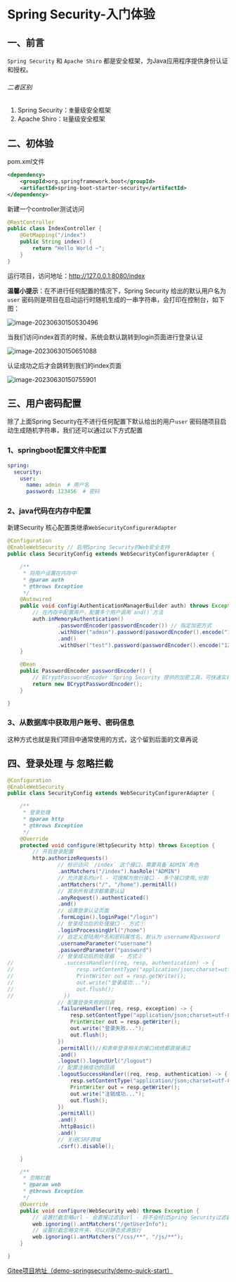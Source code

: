 # Spring Security-入门体验

##  一、前言

`Spring Security` 和 `Apache Shiro` 都是安全框架，为Java应用程序提供身份认证和授权。

###### 二者区别

1. Spring Security：`重`量级安全框架
2. Apache Shiro：`轻`量级安全框架

## 二、初体验

pom.xml文件

```xml
<dependency>
    <groupId>org.springframework.boot</groupId>
    <artifactId>spring-boot-starter-security</artifactId>
</dependency>
```

新建一个controller测试访问

```java
@RestController
public class IndexController {
    @GetMapping("/index")
    public String index() {
        return "Hello World ~";
    }
}
```

运行项目，访问地址：http://127.0.0.1:8080/index

**温馨小提示**：在不进行任何配置的情况下，Spring Security 给出的默认用户名为`user` 密码则是项目在启动运行时随机生成的一串字符串，会打印在控制台，如下图：

![image-20230630150530496](https://gitee.com/huanglei1111/phone-md/raw/master/images/image-20230630150530496.png)

当我们访问index首页的时候，系统会默认跳转到login页面进行登录认证

![image-20230630150651088](https://gitee.com/huanglei1111/phone-md/raw/master/images/image-20230630150651088.png)

认证成功之后才会跳转到我们的index页面

![image-20230630150755901](https://gitee.com/huanglei1111/phone-md/raw/master/images/image-20230630150755901.png)

## 三、用户密码配置

除了上面Spring Security在不进行任何配置下默认给出的用户`user` 密码随项目启动生成随机字符串，我们还可以通过以下方式配置

### 1、springboot配置文件中配置

```yml
spring:
  security:
    user:
      name: admin  # 用户名
      password: 123456  # 密码
```

### 2、java代码在内存中配置

新建Security 核心配置类继承`WebSecurityConfigurerAdapter`

```java 
@Configuration
@EnableWebSecurity // 启用Spring Security的Web安全支持
public class SecurityConfig extends WebSecurityConfigurerAdapter {

    /**
     * 将用户设置在内存中
     * @param auth
     * @throws Exception
     */
    @Autowired
    public void config(AuthenticationManagerBuilder auth) throws Exception {
        // 在内存中配置用户，配置多个用户调用`and()`方法
        auth.inMemoryAuthentication()
                .passwordEncoder(passwordEncoder()) // 指定加密方式
                .withUser("admin").password(passwordEncoder().encode("123456")).roles("ADMIN")
                .and()
                .withUser("test").password(passwordEncoder().encode("123456")).roles("USER");
    }

    @Bean
    public PasswordEncoder passwordEncoder() {
        // BCryptPasswordEncoder：Spring Security 提供的加密工具，可快速实现加密加盐
        return new BCryptPasswordEncoder();
    }

}
```

### 3、从数据库中获取用户账号、密码信息

这种方式也就是我们项目中通常使用的方式，这个留到后面的文章再说

## 四、登录处理 与 忽略拦截

```java
@Configuration
@EnableWebSecurity
public class SecurityConfig extends WebSecurityConfigurerAdapter {

    /**
     * 登录处理
     * @param http
     * @throws Exception
     */
    @Override
    protected void configure(HttpSecurity http) throws Exception {
        // 开启登录配置
        http.authorizeRequests()
                // 标识访问 `/index` 这个接口，需要具备`ADMIN`角色
                .antMatchers("/index").hasRole("ADMIN")
                // 允许匿名的url - 可理解为放行接口 - 多个接口使用,分割
                .antMatchers("/", "/home").permitAll()
                // 其余所有请求都需要认证
                .anyRequest().authenticated()
                .and()
                // 设置登录认证页面
                .formLogin().loginPage("/login")
                // 登录成功后的处理接口 - 方式①
                .loginProcessingUrl("/home")
                // 自定义登陆用户名和密码属性名，默认为 username和password
                .usernameParameter("username")
                .passwordParameter("password")
                // 登录成功后的处理器  - 方式②
//                .successHandler((req, resp, authentication) -> {
//                    resp.setContentType("application/json;charset=utf-8");
//                    PrintWriter out = resp.getWriter();
//                    out.write("登录成功...");
//                    out.flush();
//                })
                // 配置登录失败的回调
                .failureHandler((req, resp, exception) -> {
                    resp.setContentType("application/json;charset=utf-8");
                    PrintWriter out = resp.getWriter();
                    out.write("登录失败...");
                    out.flush();
                })
                .permitAll()//和表单登录相关的接口统统都直接通过
                .and()
                .logout().logoutUrl("/logout")
                // 配置注销成功的回调
                .logoutSuccessHandler((req, resp, authentication) -> {
                    resp.setContentType("application/json;charset=utf-8");
                    PrintWriter out = resp.getWriter();
                    out.write("注销成功...");
                    out.flush();
                })
                .permitAll()
                .and()
                .httpBasic()
                .and()
                // 关闭CSRF跨域
                .csrf().disable();

    }

    /**
     * 忽略拦截
     * @param web
     * @throws Exception
     */
    @Override
    public void configure(WebSecurity web) throws Exception {
        // 设置拦截忽略url - 会直接过滤该url - 将不会经过Spring Security过滤器链
        web.ignoring().antMatchers("/getUserInfo");
        // 设置拦截忽略文件夹，可以对静态资源放行
        web.ignoring().antMatchers("/css/**", "/js/**");
    }

}
```

[Gitee项目地址（demo-springsecurity/demo-quick-start）](https://gitee.com/huanglei1111/yolo-springboot-demo/tree/master/demo-springsecurity/demo-quick-start)

